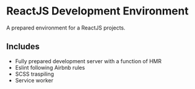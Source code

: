 # ReactJS Development Environment

A prepared environment for a ReactJS projects.

## Includes

* Fully prepared development server with a function of HMR
* Eslint following Airbnb rules
* SCSS traspiling
* Service worker
